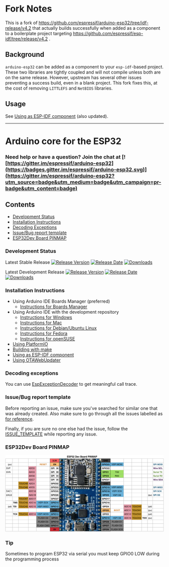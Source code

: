 # Fork Notes

This is a fork of https://github.com/espressif/arduino-esp32/tree/idf-release/v4.2 that actually builds successfully when added as a component to a boilerplate project targeting https://github.com/espressif/esp-idf/tree/release/v4.2 .

## Background

`arduino-esp32` can be added as a component to your `esp-idf`-based project. These two libraries are tightly coupled and will not compile unless both are on the same release. However, upstream has several other issues preventing a success build, even in a blank project. This fork fixes this, at the cost of removing `LITTLEFS` and `NetBIOS` libraries.

## Usage

See [Using as ESP-IDF component](docs/esp-idf_component.md) (also updated).

----------------------------------------

# Arduino core for the ESP32

### Need help or have a question? Join the chat at [![https://gitter.im/espressif/arduino-esp32](https://badges.gitter.im/espressif/arduino-esp32.svg)](https://gitter.im/espressif/arduino-esp32?utm_source=badge&utm_medium=badge&utm_campaign=pr-badge&utm_content=badge)

## Contents
- [Development Status](#development-status)
- [Installation Instructions](#installation-instructions)
- [Decoding Exceptions](#decoding-exceptions)
- [Issue/Bug report template](#issuebug-report-template)
- [ESP32Dev Board PINMAP](#esp32dev-board-pinmap)

### Development Status

Latest Stable Release  [![Release Version](https://img.shields.io/github/release/espressif/arduino-esp32.svg?style=plastic)](https://github.com/espressif/arduino-esp32/releases/latest/) [![Release Date](https://img.shields.io/github/release-date/espressif/arduino-esp32.svg?style=plastic)](https://github.com/espressif/arduino-esp32/releases/latest/) [![Downloads](https://img.shields.io/github/downloads/espressif/arduino-esp32/latest/total.svg?style=plastic)](https://github.com/espressif/arduino-esp32/releases/latest/)

Latest Development Release  [![Release Version](https://img.shields.io/github/release/espressif/arduino-esp32/all.svg?style=plastic)](https://github.com/espressif/arduino-esp32/releases/latest/) [![Release Date](https://img.shields.io/github/release-date-pre/espressif/arduino-esp32.svg?style=plastic)](https://github.com/espressif/arduino-esp32/releases/latest/) [![Downloads](https://img.shields.io/github/downloads-pre/espressif/arduino-esp32/latest/total.svg?style=plastic)](https://github.com/espressif/arduino-esp32/releases/latest/)


### Installation Instructions
- Using Arduino IDE Boards Manager (preferred)
  + [Instructions for Boards Manager](docs/arduino-ide/boards_manager.md)
- Using Arduino IDE with the development repository
  + [Instructions for Windows](docs/arduino-ide/windows.md)
  + [Instructions for Mac](docs/arduino-ide/mac.md)
  + [Instructions for Debian/Ubuntu Linux](docs/arduino-ide/debian_ubuntu.md)
  + [Instructions for Fedora](docs/arduino-ide/fedora.md)
  + [Instructions for openSUSE](docs/arduino-ide/opensuse.md)
- [Using PlatformIO](docs/platformio.md)
- [Building with make](docs/make.md)
- [Using as ESP-IDF component](docs/esp-idf_component.md)
- [Using OTAWebUpdater](docs/OTAWebUpdate/OTAWebUpdate.md)

### Decoding exceptions

You can use [EspExceptionDecoder](https://github.com/me-no-dev/EspExceptionDecoder) to get meaningful call trace.

### Issue/Bug report template
Before reporting an issue, make sure you've searched for similar one that was already created. Also make sure to go through all the issues labelled as [for reference](https://github.com/espressif/arduino-esp32/issues?utf8=%E2%9C%93&q=is%3Aissue%20label%3A%22for%20reference%22%20).

Finally, if you are sure no one else had the issue, follow the [ISSUE_TEMPLATE](docs/ISSUE_TEMPLATE.md) while reporting any issue.

### ESP32Dev Board PINMAP

![Pin Functions](docs/esp32_pinmap.png)

### Tip

Sometimes to program ESP32 via serial you must keep GPIO0 LOW during the programming process
